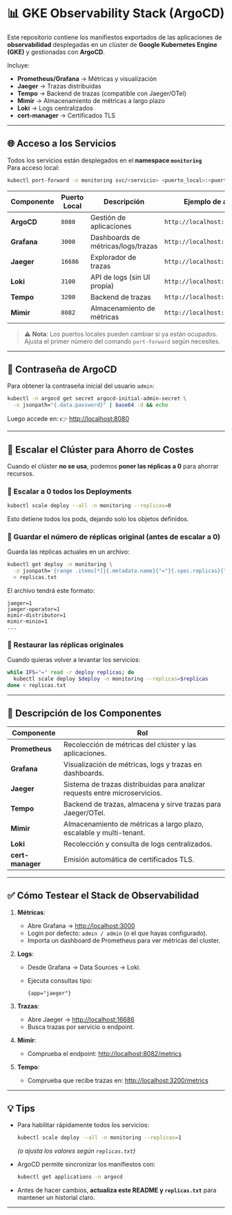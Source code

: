 
# 📊 GKE Observability Stack (ArgoCD)

Este repositorio contiene los manifiestos exportados de las aplicaciones de **observabilidad** desplegadas en un clúster de **Google Kubernetes Engine (GKE)** y gestionadas con **ArgoCD**.

Incluye:
- **Prometheus/Grafana** → Métricas y visualización
- **Jaeger** → Trazas distribuidas
- **Tempo** → Backend de trazas (compatible con Jaeger/OTel)
- **Mimir** → Almacenamiento de métricas a largo plazo
- **Loki** → Logs centralizados
- **cert-manager** → Certificados TLS

---

## 🌐 Acceso a los Servicios

Todos los servicios están desplegados en el **namespace `monitoring`**  
Para acceso local:

```bash
kubectl port-forward -n monitoring svc/<servicio> <puerto_local>:<puerto_servicio>
````

| Componente  | Puerto Local | Descripción                        | Ejemplo de acceso               |
| ----------- | ------------ | ---------------------------------- | ------------------------------- |
| **ArgoCD**  | `8080`       | Gestión de aplicaciones            | `http://localhost:8080`         |
| **Grafana** | `3000`       | Dashboards de métricas/logs/trazas | `http://localhost:3000`         |
| **Jaeger**  | `16686`      | Explorador de trazas               | `http://localhost:16686`        |
| **Loki**    | `3100`       | API de logs (sin UI propia)        | `http://localhost:3100/metrics` |
| **Tempo**   | `3200`       | Backend de trazas                  | `http://localhost:3200/metrics` |
| **Mimir**   | `8082`       | Almacenamiento de métricas         | `http://localhost:8082/metrics` |

> ⚠️ **Nota**: Los puertos locales pueden cambiar si ya están ocupados.
> Ajusta el primer número del comando `port-forward` según necesites.

---

## 🔑 Contraseña de ArgoCD

Para obtener la contraseña inicial del usuario `admin`:

```bash
kubectl -n argocd get secret argocd-initial-admin-secret \
  -o jsonpath="{.data.password}" | base64 -d && echo
```

Luego accede en:
👉 [http://localhost:8080](http://localhost:8080)

---

## 🚀 Escalar el Clúster para Ahorro de Costes

Cuando el clúster **no se usa**, podemos **poner las réplicas a 0** para ahorrar recursos.

### 🔻 Escalar a 0 todos los Deployments

```bash
kubectl scale deploy --all -n monitoring --replicas=0
```

Esto detiene todos los pods, dejando solo los objetos definidos.

### 💾 Guardar el número de réplicas original (antes de escalar a 0)

Guarda las réplicas actuales en un archivo:

```bash
kubectl get deploy -n monitoring \
  -o jsonpath='{range .items[*]}{.metadata.name}{"="}{.spec.replicas}{"\n"}{end}' \
  > replicas.txt
```

El archivo tendrá este formato:

```
jaeger=1
jaeger-operator=1
mimir-distributor=1
mimir-minio=1
...
```

### 🔁 Restaurar las réplicas originales

Cuando quieras volver a levantar los servicios:

```bash
while IFS="=" read -r deploy replicas; do
  kubectl scale deploy $deploy -n monitoring --replicas=$replicas
done < replicas.txt
```

---

## 🧩 Descripción de los Componentes

| Componente       | Rol                                                                         |
| ---------------- | --------------------------------------------------------------------------- |
| **Prometheus**   | Recolección de métricas del clúster y las aplicaciones.                     |
| **Grafana**      | Visualización de métricas, logs y trazas en dashboards.                     |
| **Jaeger**       | Sistema de trazas distribuidas para analizar requests entre microservicios. |
| **Tempo**        | Backend de trazas, almacena y sirve trazas para Jaeger/OTel.                |
| **Mimir**        | Almacenamiento de métricas a largo plazo, escalable y multi-tenant.         |
| **Loki**         | Recolección y consulta de logs centralizados.                               |
| **cert-manager** | Emisión automática de certificados TLS.                                     |

---

## ✅ Cómo Testear el Stack de Observabilidad

1. **Métricas**:

   * Abre Grafana → [http://localhost:3000](http://localhost:3000)
   * Login por defecto: `admin / admin` (o el que hayas configurado).
   * Importa un dashboard de Prometheus para ver métricas del cluster.

2. **Logs**:

   * Desde Grafana → Data Sources → Loki.
   * Ejecuta consultas tipo:

     ```
     {app="jaeger"}
     ```

3. **Trazas**:

   * Abre Jaeger → [http://localhost:16686](http://localhost:16686)
   * Busca trazas por servicio o endpoint.

4. **Mimir**:

   * Comprueba el endpoint:
     [http://localhost:8082/metrics](http://localhost:8082/metrics)

5. **Tempo**:

   * Comprueba que recibe trazas en:
     [http://localhost:3200/metrics](http://localhost:3200/metrics)

---

## 💡 Tips

* Para habilitar rápidamente todos los servicios:

  ```bash
  kubectl scale deploy --all -n monitoring --replicas=1
  ```

  *(o ajusta los valores según `replicas.txt`)*

* ArgoCD permite sincronizar los manifiestos con:

  ```bash
  kubectl get applications -n argocd
  ```

* Antes de hacer cambios, **actualiza este README y `replicas.txt`** para mantener un historial claro.

---

